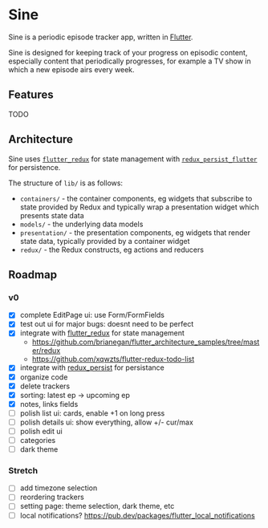 # Sine

Sine is a periodic episode tracker app, written in [Flutter](https://flutter.dev/).

Sine is designed for keeping track of your progress on episodic content, especially content that periodically progresses, for example a TV show in which a new episode airs every week.

## Features

TODO

## Architecture

Sine uses [`flutter_redux`](https://pub.dev/packages/flutter_redux) for state management with [`redux_persist_flutter`](https://pub.dev/packages/redux_persist_flutter) for persistence.

The structure of `lib/` is as follows:

- `containers/` - the container components, eg widgets that subscribe to state provided by Redux and typically wrap a presentation widget which presents state data
- `models/` - the underlying data models
- `presentation/` - the presentation components, eg widgets that render state data, typically provided by a container widget
- `redux/` - the Redux constructs, eg actions and reducers

## Roadmap

### v0

- [x] complete EditPage ui: use Form/FormFields
- [x] test out ui for major bugs: doesnt need to be perfect
- [x] integrate with [flutter_redux](https://pub.dev/packages/flutter_redux) for state management
  - https://github.com/brianegan/flutter_architecture_samples/tree/master/redux
  - https://github.com/xqwzts/flutter-redux-todo-list
- [x] integrate with [redux_persist](https://pub.dev/packages/redux_persist) for persistance
- [x] organize code
- [x] delete trackers
- [x] sorting: latest ep -> upcoming ep
- [x] notes, links fields
- [ ] polish list ui: cards, enable +1 on long press
- [ ] polish details ui: show everything, allow +/- cur/max
- [ ] polish edit ui
- [ ] categories
- [ ] dark theme

### Stretch

- [ ] add timezone selection
- [ ] reordering trackers
- [ ] setting page: theme selection, dark theme, etc
- [ ] local notifications? https://pub.dev/packages/flutter_local_notifications
